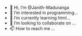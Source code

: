 - 👋 Hi, I’m @Janith-Maduranga
- 👀 I’m interested in programming...
- 🌱 I’m currently learning html...
- 💞️ I’m looking to collaborate on ...
- 📫 How to reach me  ...

<!---
Janith-Maduranga/Janith-Maduranga is a ✨ special ✨ repository because its `README.md` (this file) appears on your GitHub profile.
You can click the Preview link to take a look at your changes.
--->
